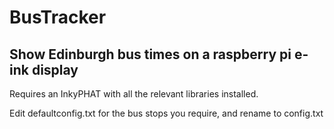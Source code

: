 # BusTracker
## Show Edinburgh bus times on a raspberry pi e-ink display

Requires an InkyPHAT with all the relevant libraries installed.

Edit defaultconfig.txt for the bus stops you require, and rename to config.txt
